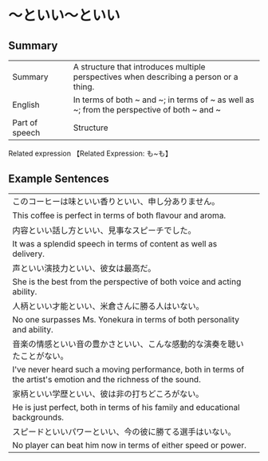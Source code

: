 # ～といい～といい

## Summary

<table><tr>   <td>Summary<td>   <td>A structure that introduces multiple perspectives when describing a person or a thing.</td><tr><tr>   <td>English<td>   <td>In terms of both ~ and ~; in terms of ~ as well as ~; from the perspective of both ~ and ~</td><tr><tr>   <td>Part of speech<td>   <td>Structure</td><tr></table><tr>   <td>Related expression<td>   <td>【Related Expression: も~も】</td><tr></table></table>

## Example Sentences

<table><tr><td>このコーヒーは味といい香りといい、申し分ありません。<td><tr><tr><td>This coffee is perfect in terms of both ﬂavour and aroma.<td><tr><tr><td>内容といい話し方といい、見事なスピーチでした。<td><tr><tr><td>It was a splendid speech in terms of content as well as delivery.<td><tr><tr><td>声といい演技力といい、彼女は最高だ。<td><tr><tr><td>She is the best from the perspective of both voice and acting ability.<td><tr><tr><td>人柄といい才能といい、米倉さんに勝る人はいない。<td><tr><tr><td>No one surpasses Ms. Yonekura in terms of both personality and ability.<td><tr><tr><td>音楽の情感といい音の豊かさといい、こんな感動的な演奏を聴いたことがない。<td><tr><tr><td>I've never heard such a moving performance, both in terms of the artist's emotion and the richness of the sound.<td><tr><tr><td>家柄といい学歴といい、彼は非の打ちどころがない。<td><tr><tr><td>He is just perfect, both in terms of his family and educational backgrounds.<td><tr><tr><td>スピードといいパワーといい、今の彼に勝てる選手はいない。<td><tr><tr><td>No player can beat him now in terms of either speed or power.<td><tr></table>

